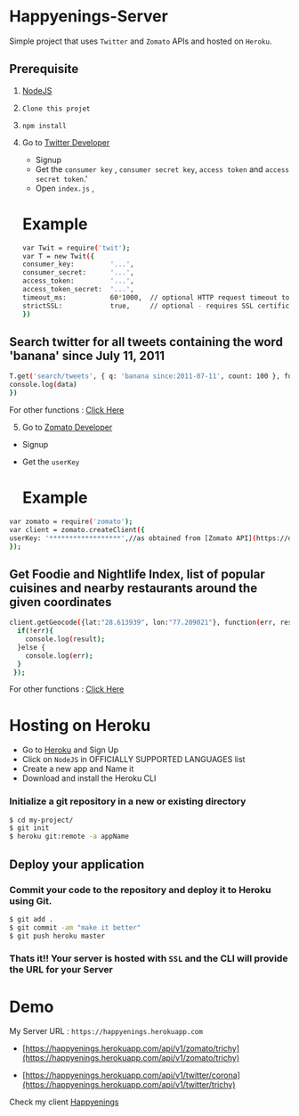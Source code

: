 # Happyenings-Server

Simple project that uses `Twitter` and `Zomato` APIs and hosted on `Heroku`.

## Prerequisite

1. [NodeJS](https://nodejs.org/)
2. `Clone this projet`
3. `npm install`
4. Go to  [Twitter Developer](https://developer.twitter.com/)
   - Signup
   - Get the `consumer key` , `consumer secret key`, `access token` and `access secret token`.'
   - Open `index.js` ,
   
   # Example
 
   ```sh
   var Twit = require('twit');
   var T = new Twit({
   consumer_key:         '...',
   consumer_secret:      '...',
   access_token:         '...',
   access_token_secret:  '...',
   timeout_ms:           60*1000,  // optional HTTP request timeout to apply to all requests.
   strictSSL:            true,     // optional - requires SSL certificates to be valid.
   })
    ```
  
  ## Search twitter for all tweets containing the word 'banana' since July 11, 2011
  
   ```sh
   T.get('search/tweets', { q: 'banana since:2011-07-11', count: 100 }, function(err, data, response) {
   console.log(data)
   })
   ```
   
   For other functions : [Click Here](https://www.npmjs.com/package/twit)
   
   5. Go to  [Zomato Developer](https://developers.zomato.com/)
   - Signup
   - Get the `userKey`
   
      # Example
 
   ```sh
   var zomato = require('zomato');
   var client = zomato.createClient({
   userKey: '******************',//as obtained from [Zomato API](https://developers.zomato.com/apis)
   });
   ````
   
  ## Get Foodie and Nightlife Index, list of popular cuisines and nearby restaurants around the given coordinates
  ```sh
  client.getGeocode({lat:"28.613939", lon:"77.209021"}, function(err, result){
    if(!err){
      console.log(result);
    }else {
      console.log(err);
    }
   });
   ```
   For other functions : [Click Here](https://www.npmjs.com/package/zomato)
   
   # Hosting on Heroku
   
   - Go to [Heroku](https://www.heroku.com/) and Sign Up
   - Click on `NodeJS` in OFFICIALLY SUPPORTED LANGUAGES list
   - Create a new app and Name it
   - Download and install the Heroku CLI
   
 ###  Initialize a git repository in a new or existing directory
   
```sh
$ cd my-project/
$ git init
$ heroku git:remote -a appName
```

## Deploy your application
### Commit your code to the repository and deploy it to Heroku using Git.
```sh
$ git add .
$ git commit -am "make it better"
$ git push heroku master
```

### Thats it!! Your server is hosted with `SSL` and the CLI will provide the URL for your Server

# Demo

My Server URL : `https://happyenings.herokuapp.com`

- [https://happyenings.herokuapp.com/api/v1/zomato/trichy](https://happyenings.herokuapp.com/api/v1/zomato/trichy)

- [https://happyenings.herokuapp.com/api/v1/twitter/corona](https://happyenings.herokuapp.com/api/v1/twitter/trichy)

 Check my client [Happyenings](https://happyenings.web.app)


    
    
